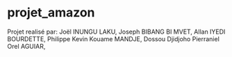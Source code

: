 # projet_amazon

Projet realisé par:
Joël INUNGU LAKU,
Joseph BIBANG BI MVET,
Allan IYEDI BOURDETTE,
Philippe Kevin Kouame MANDJE,
Dossou Djidjoho Pierraniel Orel AGUIAR,
